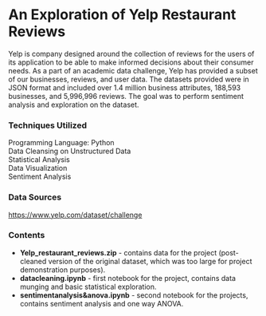 # An Exploration of Yelp Restaurant Reviews
Yelp is company designed around the collection of reviews for the users of its application to be able to make informed decisions about their consumer needs. As a part of an academic data challenge, Yelp has provided a subset of our businesses, reviews, and user data. The datasets provided were in JSON format and included over 1.4 million business attributes, 188,593 businesses, and 5,996,996 reviews. The goal was to perform sentiment analysis and exploration on the dataset.

### Techniques Utilized
Programming Language: Python<br>
Data Cleansing on Unstructured Data<br>
Statistical Analysis<br>
Data Visualization<br>
Sentiment Analysis<br>

### Data Sources
https://www.yelp.com/dataset/challenge

### Contents
- <b>Yelp_restaurant_reviews.zip</b> - contains data for the project (post-cleaned version of the original dataset, which was too large for project demonstration purposes).<br>
- <b>datacleaning.ipynb</b> - first notebook for the project, contains data munging and basic statistical exploration.<br>
- <b>sentimentanalysis&anova.ipynb</b> - second notebook for the projects, contains sentiment analysis and one way ANOVA.
